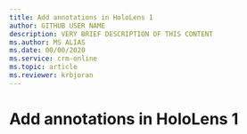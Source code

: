 ```yaml
---
title: Add annotations in HoloLens 1
author: GITHUB USER NAME
description: VERY BRIEF DESCRIPTION OF THIS CONTENT
ms.author: MS ALIAS
ms.date: 00/00/2020
ms.service: crm-online
ms.topic: article
ms.reviewer: krbjoran
---
```

# Add annotations in HoloLens 1
